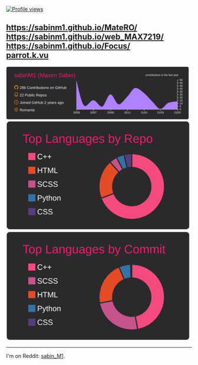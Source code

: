 [![Profile views](https://gpvc.arturio.dev/sabinM1)](#)

https://sabinm1.github.io/MateRO/ <br> 
https://sabinm1.github.io/web_MAX7219/ <br>
https://sabinm1.github.io/Focus/ <br> 
[parrot.k.vu](http://parrot.k.vu/) <br>
---

[![](https://raw.githubusercontent.com/sabinM1/sabinM1/master/profile-summary-card-output/monokai/0-profile-details.svg)](#)
[![](https://raw.githubusercontent.com/sabinM1/sabinM1/master/profile-summary-card-output/monokai/1-repos-per-language.svg)](#)
[![](https://raw.githubusercontent.com/sabinM1/sabinM1/master/profile-summary-card-output/monokai/2-most-commit-language.svg)](#)

---

I'm on Reddit: [sabin_M1](https://reddit.com/user/sabin_M1). <br>
